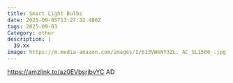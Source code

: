 ```yaml
---
title: Smart Light Bulbs
date: 2025-09-05T13:27:32.486Z
tags: 2025-09-03
Category: other
description: |
  39.xx
image: https://m.media-amazon.com/images/I/613VWkNY3ZL._AC_SL1500_.jpg
---
```

https://amzlink.to/az0EVbsrjbvYC
AD